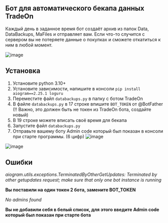 ## Бот для автоматического бекапа данных TradeOn
Каждый день в заданное время бот создаёт архив из папок Data, DataBackups, MaFiles и отправляет вам.
Если что-то случится с сервером вы не потеряете данные о покупках и сможете откатиться к ним в любой момент.

![image](https://github.com/makarworld/TradeOnBackups/assets/58076271/8ffe8b32-970b-4f98-ade5-1e0ed104dbed)

## Установка
1. Установите python 3.10+
2. Установите зависимости, напишите в консоли `pip install aiogram==2.25.1 loguru`
3. Переместите файл `databackups.py` в папку с ботом TradeOn 
4. В файле `databackups.py` в 17 строке впишите `BOT_TOKEN` от @BotFather (!! Важно, это должен быть не токен из TradeOn бота, создайте новый)
5. В 19 строке можете вписать своё время для бекапа
6. Запустите файл `databackups.py`
7. Отправьте вашему боту Admin code который был показан в консоли при старте программы. (6 цифр)
![image](https://github.com/makarworld/TradeOnBackups/assets/58076271/d4b55cfb-e5de-4a57-9f85-b8cfbb9b1d93)

![image](https://github.com/makarworld/TradeOnBackups/assets/58076271/0601b041-f36b-4999-af72-cebb8ea96a0e)


## Ошибки

_aiogram.utils.exceptions.TerminatedByOtherGetUpdates: Terminated by other getupdates request; make sure that only one bot instance is running_

**Вы поставили на один токен 2 бота, замените BOT_TOKEN**

_No admins found_

**Вы не добавили себя в белый список, для этого введите Admin code который был показан при старте бота**
